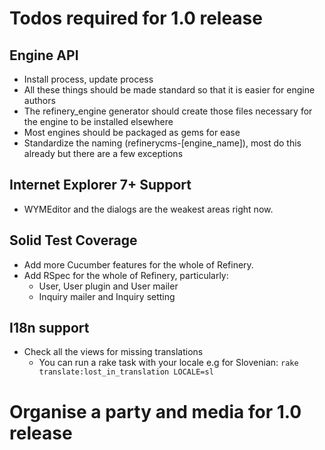 # Todos required for 1.0 release

## Engine API

* Install process, update process
* All these things should be made standard so that it is easier for engine authors
* The refinery_engine generator should create those files necessary for the engine to be installed elsewhere
* Most engines should be packaged as gems for ease
* Standardize the naming (refinerycms-[engine_name]), most do this already but there are a few exceptions

## Internet Explorer 7+ Support

* WYMEditor and the dialogs are the weakest areas right now.

## Solid Test Coverage

* Add more Cucumber features for the whole of Refinery.
* Add RSpec for the whole of Refinery, particularly:
  - User, User plugin and User mailer
  - Inquiry mailer and Inquiry setting

## I18n support

* Check all the views for missing translations
  - You can run a rake task with your locale e.g for Slovenian:
  ``rake translate:lost_in_translation LOCALE=sl``

# Organise a party and media for 1.0 release